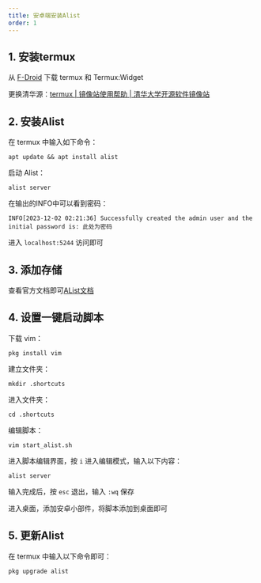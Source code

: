 ```yaml
---
title: 安卓端安装Alist
order: 1
---
```


## 1. 安装termux

从 [F-Droid](https://search.f-droid.org/?q=termux) 下载 termux 和 Termux:Widget

更换清华源：[termux | 镜像站使用帮助 | 清华大学开源软件镜像站](https://mirrors.tuna.tsinghua.edu.cn/help/termux/)

## 2. 安装Alist

在 termux 中输入如下命令：
```shell
apt update && apt install alist
```

启动 Alist：

```shell
alist server
```

在输出的INFO中可以看到密码：

```shell
INFO[2023-12-02 02:21:36] Successfully created the admin user and the initial password is: 此处为密码
```

进入 `localhost:5244` 访问即可

## 3. 添加存储

查看官方文档即可[AList文档](https://alist.nn.ci/zh/)

## 4. 设置一键启动脚本

下载 vim：
```shell
pkg install vim
```

建立文件夹：
```shell
mkdir .shortcuts
```

进入文件夹：
```shell
cd .shortcuts
```

编辑脚本：
```shell
vim start_alist.sh
```

进入脚本编辑界面，按 `i` 进入编辑模式，输入以下内容：
```shell
alist server
```

输入完成后，按 `esc` 退出，输入 `:wq` 保存

进入桌面，添加安卓小部件，将脚本添加到桌面即可

## 5. 更新Alist

在 termux 中输入以下命令即可：

```shell
pkg upgrade alist
```
